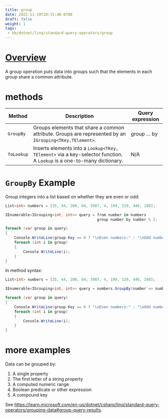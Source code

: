 ```yaml
---
title: group
date: 2022-11-10T20:15:40-0700
draft: false
weight: 1
tags:
 - kb/dotnet/linq/standard-query-operators/group
---
```


# [Overview](https://learn.microsoft.com/en-us/dotnet/csharp/linq/standard-query-operators/grouping-data)
A group operation puts data into groups such that the elements in each group share a common attribute.

# methods
| Method     | Description                                                                                                           | Query expression |
| ---------- | --------------------------------------------------------------------------------------------------------------------- | ---------------- |
| `GroupBy`  | Groups elements that share a common attribute. Groups are represented by an `IGrouping<TKey,TElement>`.               | group … by       |
| `ToLookup` | Inserts elements into a `Lookup<TKey, TElement>` via a key-selector function. A `Lookup` is a one-to-many dictionary. | N/A              |

# `GroupBy` Example
Group integers into a list based on whether they are even or odd:
```cs
List<int> numbers = [35, 44, 200, 84, 3987, 4, 199, 329, 446, 208];

IEnumerable<IGrouping<int, int>> query = from number in numbers
                                         group number by number % 2;

foreach (var group in query)
{
    Console.WriteLine(group.Key == 0 ? "\nEven numbers:" : "\nOdd numbers:");
    foreach (int i in group)
    {
        Console.WriteLine(i);
    }
}
```

In method syntax:
```cs
List<int> numbers = [35, 44, 200, 84, 3987, 4, 199, 329, 446, 208];

IEnumerable<IGrouping<int, int>> query = numbers.GroupBy(number => number % 2);

foreach (var group in query)
{
    Console.WriteLine(group.Key == 0 ? "\nEven numbers:" : "\nOdd numbers:");
    foreach (int i in group)
    {
        Console.WriteLine(i);
    }
}
```

# more examples
Data can be grouped by:
1. A single property
2. The first letter of a string property
3. A computed numeric range
4. Boolean predicate or other expression
5. A compound key

See https://learn.microsoft.com/en-us/dotnet/csharp/linq/standard-query-operators/grouping-data#group-query-results.